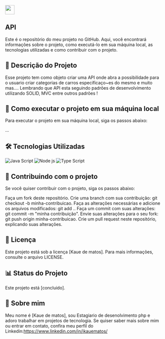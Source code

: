 <img src="https://raw.githubusercontent.com/MartinHeinz/MartinHeinz/master/wave.gif" width="30px">

## API
Este é o repositório do meu projeto no GitHub. Aqui, você encontrará informações sobre o projeto, como executá-lo em sua máquina local, as tecnologias utilizadas e como contribuir com o projeto.

## 📝 Descrição do Projeto
Esse projeto tem como objeto criar uma API onde abra a possibilidade para o usuario criar categorias de carros especificaço~es do mesmo e muito mas.... 
Lembrando que API esta seguindo padrões de desenvolvimento utilizando SOLID, MVC entre outros padrões !

## 🚀 Como executar o projeto em sua máquina local
Para executar o projeto em sua máquina local, siga os passos abaixo:

...

## 🛠️ Tecnologias Utilizadas
<img src="https://img.shields.io/badge/-tecnologia%201-007ACC?style=flat-square&logo=javascript&logoColor=white" alt="Java Script">
<img src="https://img.shields.io/badge/-tecnologia%201-007ACC?style=flat-square&logo=node.js&logoColor=white" alt="Node js">
<img src="https://img.shields.io/badge/-tecnologia%201-007ACC?style=flat-square&logo=typescript&logoColor=white" alt="Type Script">

## 🤝 Contribuindo com o projeto
Se você quiser contribuir com o projeto, siga os passos abaixo:

Faça um fork deste repositório.
Crie uma branch com sua contribuição: git checkout -b minha-contribuicao.
Faça as alterações necessárias e adicione os arquivos modificados: git add ..
Faça um commit com suas alterações: git commit -m "minha contribuição".
Envie suas alterações para o seu fork: git push origin minha-contribuicao.
Crie um pull request neste repositório, explicando suas alterações.

## 📝 Licença
Este projeto está sob a licença [Kaue de matos]. Para mais informações, consulte o arquivo LICENSE.

## 📊 Status do Projeto
Este projeto está [concluido].

## 📌 Sobre mim
Meu nome é [Kaue de matos], sou Estagiario de desenolvimento php e adoro trabalhar em projetos de tecnologia. Se quiser saber mais sobre mim ou entrar em contato, confira meu perfil do Linkedin:https://www.linkedin.com/in/ikauematos/
